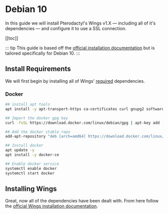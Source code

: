# Debian 10
In this guide we will install Pterodactyl's Wings v1.X — including all of it's dependencies — and configure it to use a SSL connection.

[[toc]]

::: tip
This guide is based off the [official installation documentation](/wings/1.0/installing.md) but is tailored specifically for Debian 10.
:::

## Install Requirements
We will first begin by installing all of Wings' [required](/wings/1.0/installing.md#dependencies) dependencies.

### Docker

```bash
## install apt tools
apt install -y apt-transport-https ca-certificates curl gnupg2 software-properties-common

## Import the docker gpg key
curl -fsSL https://download.docker.com/linux/debian/gpg | apt-key add -

## Add the docker stable repo
add-apt-repository "deb [arch=amd64] https://download.docker.com/linux/debian $(lsb_release -cs) stable"

## Install docker
apt update -y
apt install -y docker-ce

## Enable docker service
systemctl enable docker
systemctl start docker
```

## Installing Wings
Great, now all of the dependencies have been dealt with. From here follow the [official Wings installation documentation](/wings/1.0/installing.html#enabling-swap).
